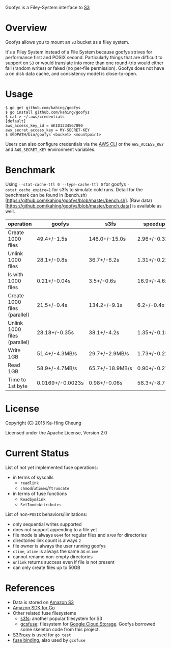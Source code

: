 Goofys is a Filey-System interface to [S3](https://aws.amazon.com/s3/)

# Overview

Goofys allows you to mount an `S3` bucket as a filey system.

It's a Filey System instead of a File System because goofys strives
for performance first and POSIX second. Particularly things that are
difficult to support on `S3` or would translate into more than one
round-trip would either fail (random writes) or faked (no per-file
permission). Goofys does not have a on disk data cache, and
consistency model is close-to-open.

# Usage

```
$ go get github.com/kahing/goofys
$ go install github.com/kahing/goofys
$ cat > ~/.aws/credentials
[default]
aws_access_key_id = AKID1234567890
aws_secret_access_key = MY-SECRET-KEY
$ $GOPATH/bin/goofys <bucket> <mountpoint>
```

Users can also configure credentials via the
[AWS CLI](https://docs.aws.amazon.com/cli/latest/userguide/cli-chap-getting-started.html)
or the `AWS_ACCESS_KEY` and `AWS_SECRET_KEY` environment variables.

# Benchmark

Using `--stat-cache-ttl 0 --type-cache-ttl 0` for goofys
`-ostat_cache_expire=1` for s3fs to simulate cold runs. Detail for the
benchmark can be found in
(bench.sh)[https://github.com/kahing/goofys/blob/master/bench.sh]. (Raw
data)[https://github.com/kahing/goofys/blob/master/bench.data] is
available as well.

operation | goofys | s3fs | speedup
---| ------ | ------ | -----
Create 1000 files|49.4+/-1.5s|146.0+/-15.0s|2.96+/-0.32x
Unlink 1000 files|28.1+/-0.8s|36.7+/-6.2s|1.31+/-0.22x
ls with 1000 files|0.21+/-0.04s|3.5+/-0.6s|16.9+/-4.6x
Create 1000 files (parallel)|21.5+/-0.4s|134.2+/-9.1s|6.2+/-0.4x
Unlink 1000 files (parallel)|28.18+/-0.35s|38.1+/-4.2s|1.35+/-0.15x
Write 1GB|51.4+/-4.3MB/s|29.7+/-2.9MB/s|1.73+/-0.22x
Read 1GB|58.9+/-4.7MB/s|65.7+/-18.9MB/s|0.90+/-0.27x
Time to 1st byte|0.0169+/-0.0023s|0.98+/-0.06s|58.3+/-8.7

# License

Copyright (C) 2015 Ka-Hing Cheung

Licensed under the Apache License, Version 2.0

# Current Status

List of not yet implemented fuse operations:
  * in terms of syscalls
    * `readlink`
    * `chmod`/`utimes`/`ftruncate`
  * in terms of fuse functions
    * `ReadSymlink`
    * `SetInodeAttributes`

List of non-`POSIX` behaviors/limitations:
  * only sequential writes supported
  * does not support appending to a file yet
  * file mode is always `0644` for regular files and `0700` for directories
  * directories link count is always `2`
  * file owner is always the user running goofys
  * `ctime`, `atime` is always the same as `mtime`
  * cannot rename non-empty directories
  * `unlink` returns success even if file is not present
  * can only create files up to 50GB

# References

  * Data is stored on [Amazon S3](https://aws.amazon.com/s3/)
  * [Amazon SDK for Go](https://github.com/aws/aws-sdk-go)
  * Other related fuse filesystems
    * [s3fs](https://github.com/s3fs-fuse/s3fs-fuse): another popular filesystem for S3
    * [gcsfuse](https://github.com/googlecloudplatform/gcsfuse):
      filesystem for
      [Google Cloud Storage](https://cloud.google.com/storage/). Goofys
      borrowed some skeleton code from this project.
  * [S3Proxy](https://github.com/andrewgaul/s3proxy) is used for `go test`
  * [fuse binding](https://github.com/jacobsa/fuse), also used by `gcsfuse`
